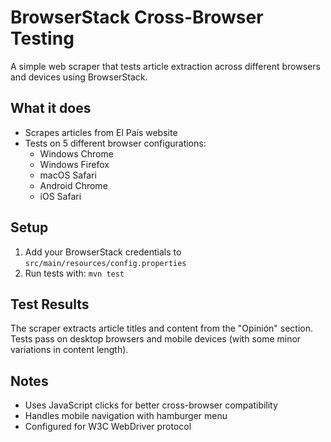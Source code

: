 # BrowserStack Cross-Browser Testing

A simple web scraper that tests article extraction across different browsers and devices using BrowserStack.

## What it does

- Scrapes articles from El País website
- Tests on 5 different browser configurations:
  - Windows Chrome
  - Windows Firefox  
  - macOS Safari
  - Android Chrome
  - iOS Safari

## Setup

1. Add your BrowserStack credentials to `src/main/resources/config.properties`
2. Run tests with: `mvn test`

## Test Results

The scraper extracts article titles and content from the "Opinión" section. Tests pass on desktop browsers and mobile devices (with some minor variations in content length).

## Notes

- Uses JavaScript clicks for better cross-browser compatibility
- Handles mobile navigation with hamburger menu
- Configured for W3C WebDriver protocol 